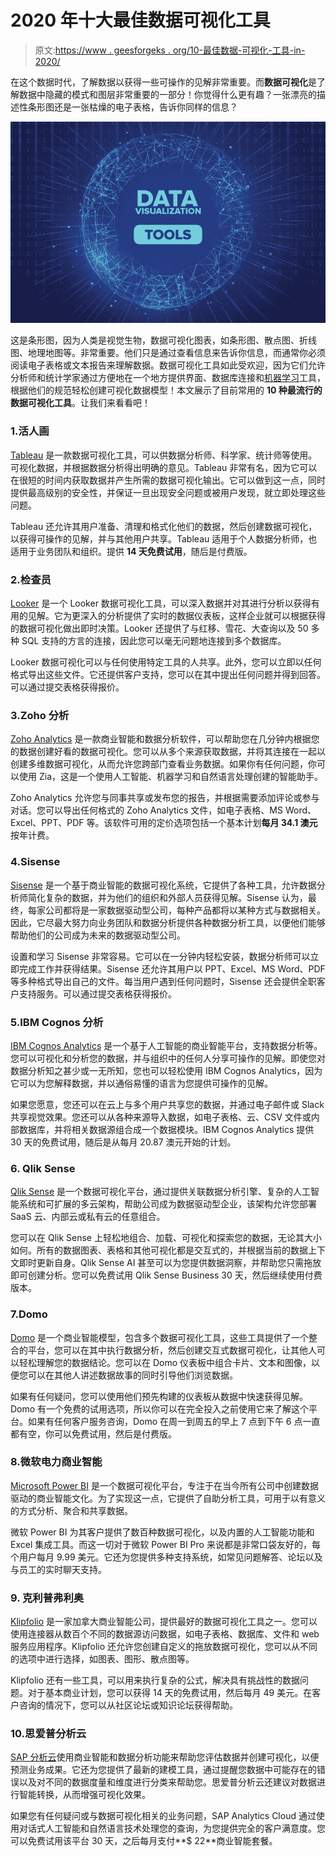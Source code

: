 # 2020 年十大最佳数据可视化工具

> 原文:[https://www . geesforgeks . org/10-最佳数据-可视化-工具-in-2020/](https://www.geeksforgeeks.org/10-best-data-visualization-tools-in-2020/)

在这个数据时代，了解数据以获得一些可操作的见解非常重要。而**数据可视化**是了解数据中隐藏的模式和图层非常重要的一部分！你觉得什么更有趣？一张漂亮的描述性条形图还是一张枯燥的电子表格，告诉你同样的信息？

![10-Best-Data-Visualization-Tools-in-2020](img/0ed6f8d108005717a18c8e20b684e4d1.png)

这是条形图，因为人类是视觉生物，数据可视化图表，如条形图、散点图、折线图、地理地图等。非常重要。他们只是通过查看信息来告诉你信息，而通常你必须阅读电子表格或文本报告来理解数据。数据可视化工具如此受欢迎，因为它们允许分析师和统计学家通过方便地在一个地方提供界面、数据库连接和[机器学习](https://www.geeksforgeeks.org/machine-learning/)工具，根据他们的规范轻松创建可视化数据模型！本文展示了目前常用的 **10 种最流行的数据可视化工具**。让我们来看看吧！

### 1.活人画

[Tableau](https://www.tableau.com/en-au) 是一款数据可视化工具，可以供数据分析师、科学家、统计师等使用。可视化数据，并根据数据分析得出明确的意见。Tableau 非常有名，因为它可以在很短的时间内获取数据并产生所需的数据可视化输出。它可以做到这一点，同时提供最高级别的安全性，并保证一旦出现安全问题或被用户发现，就立即处理这些问题。

Tableau 还允许其用户准备、清理和格式化他们的数据，然后创建数据可视化，以获得可操作的见解，并与其他用户共享。Tableau 适用于个人数据分析师，也适用于业务团队和组织。提供 **14 天免费试用**，随后是付费版。

### 2.检查员

[Looker](https://looker.com/#exit-popup) 是一个 Looker 数据可视化工具，可以深入数据并对其进行分析以获得有用的见解。它为更深入的分析提供了实时的数据仪表板，这样企业就可以根据获得的数据可视化做出即时决策。Looker 还提供了与红移、雪花、大查询以及 50 多种 SQL 支持的方言的连接，因此您可以毫无问题地连接到多个数据库。

Looker 数据可视化可以与任何使用特定工具的人共享。此外，您可以立即以任何格式导出这些文件。它还提供客户支持，您可以在其中提出任何问题并得到回答。可以通过提交表格获得报价。

### 3.Zoho 分析

[Zoho Analytics](https://www.zoho.com/analytics/) 是一款商业智能和数据分析软件，可以帮助您在几分钟内根据您的数据创建好看的数据可视化。您可以从多个来源获取数据，并将其连接在一起以创建多维数据可视化，从而允许您跨部门查看业务数据。如果你有任何问题，你可以使用 Zia，这是一个使用人工智能、机器学习和自然语言处理创建的智能助手。

Zoho Analytics 允许您与同事共享或发布您的报告，并根据需要添加评论或参与对话。您可以导出任何格式的 Zoho Analytics 文件，如电子表格、MS Word、Excel、PPT、PDF 等。该软件可用的定价选项包括一个基本计划**每月 34.1 澳元**按年计费。

### 4.Sisense

[Sisense](https://www.sisense.com/en-au/) 是一个基于商业智能的数据可视化系统，它提供了各种工具，允许数据分析师简化复杂的数据，并为他们的组织和外部人员获得见解。Sisense 认为，最终，每家公司都将是一家数据驱动型公司，每种产品都将以某种方式与数据相关。因此，它尽最大努力向业务团队和数据分析提供各种数据分析工具，以便他们能够帮助他们的公司成为未来的数据驱动型公司。

设置和学习 Sisense 非常容易。它可以在一分钟内轻松安装，数据分析师可以立即完成工作并获得结果。Sisense 还允许其用户以 PPT、Excel、MS Word、PDF 等多种格式导出自己的文件。每当用户遇到任何问题时，Sisense 还会提供全职客户支持服务。可以通过提交表格获得报价。

### 5.IBM Cognos 分析

[IBM Cognos Analytics](https://www.ibm.com/au-en/products/cognos-analytics) 是一个基于人工智能的商业智能平台，支持数据分析等。您可以可视化和分析您的数据，并与组织中的任何人分享可操作的见解。即使您对数据分析知之甚少或一无所知，您也可以轻松使用 IBM Cognos Analytics，因为它可以为您解释数据，并以通俗易懂的语言为您提供可操作的见解。

如果您愿意，您还可以在云上与多个用户共享您的数据，并通过电子邮件或 Slack 共享视觉效果。您还可以从各种来源导入数据，如电子表格、云、CSV 文件或内部数据库，并将相关数据源组合成一个数据模块。IBM Cognos Analytics 提供 30 天的免费试用，随后是从每月 20.87 澳元开始的计划。

### 6\. Qlik Sense

[Qlik Sense](https://www.qlik.com/us/products/qlik-sense) 是一个数据可视化平台，通过提供关联数据分析引擎、复杂的人工智能系统和可扩展的多云架构，帮助公司成为数据驱动型企业，该架构允许您部署 SaaS 云、内部云或私有云的任意组合。

您可以在 Qlik Sense 上轻松地组合、加载、可视化和探索您的数据，无论其大小如何。所有的数据图表、表格和其他可视化都是交互式的，并根据当前的数据上下文即时更新自身。Qlik Sense AI 甚至可以为您提供数据洞察，并帮助您只需拖放即可创建分析。您可以免费试用 Qlik Sense Business 30 天，然后继续使用付费版本。

### 7.Domo

[Domo](https://www.domo.com/platform/visualize) 是一个商业智能模型，包含多个数据可视化工具，这些工具提供了一个整合的平台，您可以在其中执行数据分析，然后创建交互式数据可视化，让其他人可以轻松理解您的数据结论。您可以在 Domo 仪表板中组合卡片、文本和图像，以便您可以在其他人讲述数据故事的同时引导他们浏览数据。

如果有任何疑问，您可以使用他们预先构建的仪表板从数据中快速获得见解。Domo 有一个免费的试用选项，所以你可以在完全投入之前使用它来了解这个平台。如果有任何客户服务咨询，Domo 在周一到周五的早上 7 点到下午 6 点一直都有空，你可以免费试用，然后是付费版。

### 8.微软电力商业智能

[Microsoft Power BI](https://powerbi.microsoft.com/en-us/) 是一个数据可视化平台，专注于在当今所有公司中创建数据驱动的商业智能文化。为了实现这一点，它提供了自助分析工具，可用于以有意义的方式分析、聚合和共享数据。

微软 Power BI 为其客户提供了数百种数据可视化，以及内置的人工智能功能和 Excel 集成工具。而这一切对于微软 Power BI Pro 来说都是非常口袋友好的，每个用户每月 9.99 美元。它还为您提供多种支持系统，如常见问题解答、论坛以及与员工的实时聊天支持。

### 9\. 克利普弗利奥

[Klipfolio](https://www.klipfolio.com/) 是一家加拿大商业智能公司，提供最好的数据可视化工具之一。您可以使用连接器从数百个不同的数据源访问数据，如电子表格、数据库、文件和 web 服务应用程序。Klipfolio 还允许您创建自定义的拖放数据可视化，您可以从不同的选项中进行选择，如图表、图形、散点图等。

Klipfolio 还有一些工具，可以用来执行复杂的公式，解决具有挑战性的数据问题。对于基本商业计划，您可以获得 14 天的免费试用，然后每月 49 美元。在客户咨询的情况下，您可以从社区论坛或知识论坛获得帮助。

### 10.思爱普分析云

[SAP 分析云](https://www.sapanalytics.cloud/)使用商业智能和数据分析功能来帮助您评估数据并创建可视化，以便预测业务成果。它还为您提供了最新的建模工具，通过提醒您数据中可能存在的错误以及对不同的数据度量和维度进行分类来帮助您。思爱普分析云还建议对数据进行智能转换，从而增强可视化效果。

如果您有任何疑问或与数据可视化相关的业务问题，SAP Analytics Cloud 通过使用对话式人工智能和自然语言技术处理您的查询，为您提供完全的客户满意度。您可以免费试用该平台 30 天，之后每月支付**$ 22**商业智能套餐。